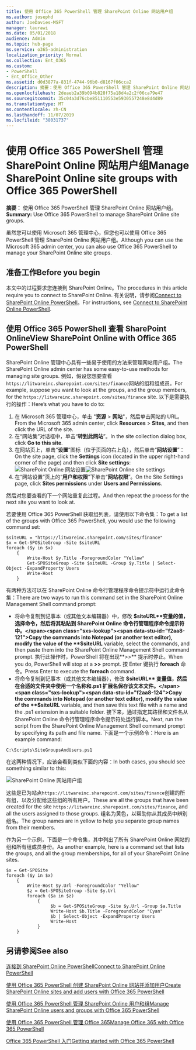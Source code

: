 ```yaml
---
title: 使用 Office 365 PowerShell 管理 SharePoint Online 网站用户组
ms.author: josephd
author: JoeDavies-MSFT
manager: laurawi
ms.date: 05/01/2018
audience: Admin
ms.topic: hub-page
ms.service: o365-administration
localization_priority: Normal
ms.collection: Ent_O365
ms.custom:
- PowerShell
- Ent_Office_Other
ms.assetid: d0d3877a-831f-4744-96b0-d8167f06cca2
description: 摘要：使用 Office 365 PowerShell 管理 SharePoint Online 网站用户组。
ms.openlocfilehash: 2deaeb2a39b094b828f75a18d4a2c2f06ca79e47
ms.sourcegitcommit: 35c04a3d76cbe851110553e5930557248e8d4d89
ms.translationtype: MT
ms.contentlocale: zh-CN
ms.lasthandoff: 11/07/2019
ms.locfileid: "38031737"
---
```

# <a name="manage-sharepoint-online-site-groups-with-office-365-powershell"></a><span data-ttu-id="f2aa8-103">使用 Office 365 PowerShell 管理 SharePoint Online 网站用户组</span><span class="sxs-lookup"><span data-stu-id="f2aa8-103">Manage SharePoint Online site groups with Office 365 PowerShell</span></span>

 <span data-ttu-id="f2aa8-104">**摘要：** 使用 Office 365 PowerShell 管理 SharePoint Online 网站用户组。</span><span class="sxs-lookup"><span data-stu-id="f2aa8-104">**Summary:** Use Office 365 PowerShell to manage SharePoint Online site groups.</span></span>
  
<span data-ttu-id="f2aa8-105">虽然您可以使用 Microsoft 365 管理中心，但您也可以使用 Office 365 PowerShell 管理 SharePoint Online 网站用户组。</span><span class="sxs-lookup"><span data-stu-id="f2aa8-105">Although you can use the Microsoft 365 admin center, you can also use Office 365 PowerShell to manage your SharePoint Online site groups.</span></span>

## <a name="before-you-begin"></a><span data-ttu-id="f2aa8-106">准备工作</span><span class="sxs-lookup"><span data-stu-id="f2aa8-106">Before you begin</span></span>

<span data-ttu-id="f2aa8-107">本文中的过程要求您连接到 SharePoint Online。</span><span class="sxs-lookup"><span data-stu-id="f2aa8-107">The procedures in this article require you to connect to SharePoint Online.</span></span> <span data-ttu-id="f2aa8-108">有关说明，请参阅[Connect to SharePoint Online PowerShell](https://docs.microsoft.com/powershell/sharepoint/sharepoint-online/connect-sharepoint-online?view=sharepoint-ps)。</span><span class="sxs-lookup"><span data-stu-id="f2aa8-108">For instructions, see [Connect to SharePoint Online PowerShell](https://docs.microsoft.com/powershell/sharepoint/sharepoint-online/connect-sharepoint-online?view=sharepoint-ps).</span></span>

## <a name="view-sharepoint-online-with-office-365-powershell"></a><span data-ttu-id="f2aa8-109">使用 Office 365 PowerShell 查看 SharePoint Online</span><span class="sxs-lookup"><span data-stu-id="f2aa8-109">View SharePoint Online with Office 365 PowerShell</span></span>

<span data-ttu-id="f2aa8-110">SharePoint Online 管理中心具有一些易于使用的方法来管理网站用户组。</span><span class="sxs-lookup"><span data-stu-id="f2aa8-110">The SharePoint Online admin center has some easy-to-use methods for managing site groups.</span></span> <span data-ttu-id="f2aa8-111">例如，假设您想要查看`https://litwareinc.sharepoint.com/sites/finance`网站的组和组成员。</span><span class="sxs-lookup"><span data-stu-id="f2aa8-111">For example, suppose you want to look at the groups, and the group members, for the `https://litwareinc.sharepoint.com/sites/finance` site.</span></span> <span data-ttu-id="f2aa8-112">以下是需要执行的操作：</span><span class="sxs-lookup"><span data-stu-id="f2aa8-112">Here’s what you have to do to:</span></span>

1. <span data-ttu-id="f2aa8-113">在 Microsoft 365 管理中心，单击 "**资源** > **网站**"，然后单击网站的 URL。</span><span class="sxs-lookup"><span data-stu-id="f2aa8-113">From the Microsoft 365 admin center, click **Resources** > **Sites**, and then click the URL of the site.</span></span>
2. <span data-ttu-id="f2aa8-114">在“网站集”对话框中，单击“**转到此网站**”。</span><span class="sxs-lookup"><span data-stu-id="f2aa8-114">In the site collection dialog box, click **Go to this site**.</span></span>
3. <span data-ttu-id="f2aa8-115">在网站页上，单击“**设置**”图标（位于页面的右上角），然后单击“**网站设置**”：</span><span class="sxs-lookup"><span data-stu-id="f2aa8-115">On the site page, click the **Settings** icon (located in the upper right-hand corner of the page) and then click **Site settings**:</span></span><br/>
<span data-ttu-id="f2aa8-116">![SharePoint Online 网站设置](media/spo-site-settings.png)</span><span class="sxs-lookup"><span data-stu-id="f2aa8-116">![SharePoint Online site settings](media/spo-site-settings.png)</span></span><br/>
4. <span data-ttu-id="f2aa8-117">在“网站设置”页上的“**用户和权限**”下单击“**网站权限**”。</span><span class="sxs-lookup"><span data-stu-id="f2aa8-117">On the Site Settings page, click **Sites permissions** under **Users and Permissions**.</span></span>

<span data-ttu-id="f2aa8-118">然后对您要查看的下一个网站重复此过程。</span><span class="sxs-lookup"><span data-stu-id="f2aa8-118">And then repeat the process for the next site you want to look at.</span></span>

<span data-ttu-id="f2aa8-119">若要使用 Office 365 PowerShell 获取组列表，请使用以下命令集：</span><span class="sxs-lookup"><span data-stu-id="f2aa8-119">To get a list of the groups with Office 365 PowerShell, you would use the following command set:</span></span>

```
$siteURL = "https://litwareinc.sharepoint.com/sites/finance"
$x = Get-SPOSiteGroup -Site $siteURL
foreach ($y in $x)
    {
        Write-Host $y.Title -ForegroundColor "Yellow"
        Get-SPOSiteGroup -Site $siteURL -Group $y.Title | Select-Object -ExpandProperty Users
        Write-Host
    }
```

<span data-ttu-id="f2aa8-120">有两种方法可以在 SharePoint Online 命令行管理程序命令提示符中运行此命令集：</span><span class="sxs-lookup"><span data-stu-id="f2aa8-120">There are two ways to run this command set in the SharePoint Online Management Shell command prompt:</span></span>

- <span data-ttu-id="f2aa8-121">将命令复制到记事本（或其他文本编辑器）中，修改 **$siteURL**变量的值，选择命令，然后将其粘贴到 SharePoint Online 命令行管理程序命令提示符中。</span><span class="sxs-lookup"><span data-stu-id="f2aa8-121">Copy the commands into Notepad (or another text editor), modify the value of the **$siteURL** variable, select the commands, and then paste them into the SharePoint Online Management Shell command prompt.</span></span> <span data-ttu-id="f2aa8-122">执行此操作时，PowerShell 将在出现**>>** 提示时停止。</span><span class="sxs-lookup"><span data-stu-id="f2aa8-122">When you do, PowerShell will stop at a **>>** prompt.</span></span> <span data-ttu-id="f2aa8-123">按 Enter 键执行 **foreach** 命令。</span><span class="sxs-lookup"><span data-stu-id="f2aa8-123">Press Enter to execute the **foreach** command.</span></span><br/>
- <span data-ttu-id="f2aa8-124">将命令复制到记事本（或其他文本编辑器），修改 **$siteURL** 变量值，然后在合适的文件夹中使用一个名称和.ps1 扩展名保存该文本文件。</span><span class="sxs-lookup"><span data-stu-id="f2aa8-124">Copy the commands into Notepad (or another text editor), modify the value of the **$siteURL** variable, and then save this text file with a name and the .ps1 extension in a suitable folder.</span></span> <span data-ttu-id="f2aa8-125">接下来，通过指定其路径和文件名从 SharePoint Online 命令行管理程序命令提示符处运行脚本。</span><span class="sxs-lookup"><span data-stu-id="f2aa8-125">Next, run the script from the SharePoint Online Management Shell command prompt by specifying its path and file name.</span></span> <span data-ttu-id="f2aa8-126">下面是一个示例命令：</span><span class="sxs-lookup"><span data-stu-id="f2aa8-126">Here is an example command:</span></span>

```
C:\Scripts\SiteGroupsAndUsers.ps1
```

<span data-ttu-id="f2aa8-127">在这两种情况下，应该会看到类似下面的内容：</span><span class="sxs-lookup"><span data-stu-id="f2aa8-127">In both cases, you should see something similar to this:</span></span>

![SharePoint Online 网站用户组](media/SPO-site-groups.png)

<span data-ttu-id="f2aa8-129">这些是已为站点`https://litwareinc.sharepoint.com/sites/finance`创建的所有组，以及分配给这些组的所有用户。</span><span class="sxs-lookup"><span data-stu-id="f2aa8-129">These are all the groups that have been created for the site `https://litwareinc.sharepoint.com/sites/finance`, and all the users assigned to those groups.</span></span> <span data-ttu-id="f2aa8-130">组名为黄色，以帮助你从其成员中辨别组名。</span><span class="sxs-lookup"><span data-stu-id="f2aa8-130">The group names are in yellow to help you separate group names from their members.</span></span>

<span data-ttu-id="f2aa8-131">作为另一个示例，下面是一个命令集，其中列出了所有 SharePoint Online 网站的组和所有组成员身份。</span><span class="sxs-lookup"><span data-stu-id="f2aa8-131">As another example, here is a command set that lists the groups, and all the group memberships, for all of your SharePoint Online sites.</span></span>

```
$x = Get-SPOSite
foreach ($y in $x)
    {
        Write-Host $y.Url -ForegroundColor "Yellow"
        $z = Get-SPOSiteGroup -Site $y.Url
        foreach ($a in $z)
            {
                 $b = Get-SPOSiteGroup -Site $y.Url -Group $a.Title 
                 Write-Host $b.Title -ForegroundColor "Cyan"
                 $b | Select-Object -ExpandProperty Users
                 Write-Host
            }
    }
```
    
## <a name="see-also"></a><span data-ttu-id="f2aa8-132">另请参阅</span><span class="sxs-lookup"><span data-stu-id="f2aa8-132">See also</span></span>

[<span data-ttu-id="f2aa8-133">连接到 SharePoint Online PowerShell</span><span class="sxs-lookup"><span data-stu-id="f2aa8-133">Connect to SharePoint Online PowerShell</span></span>](https://docs.microsoft.com/powershell/sharepoint/sharepoint-online/connect-sharepoint-online?view=sharepoint-ps)

[<span data-ttu-id="f2aa8-134">使用 Office 365 PowerShell 创建 SharePoint Online 网站并添加用户</span><span class="sxs-lookup"><span data-stu-id="f2aa8-134">Create SharePoint Online sites and add users with Office 365 PowerShell</span></span>](create-sharepoint-sites-and-add-users-with-powershell.md)

[<span data-ttu-id="f2aa8-135">使用 Office 365 PowerShell 管理 SharePoint Online 用户和组</span><span class="sxs-lookup"><span data-stu-id="f2aa8-135">Manage SharePoint Online users and groups with Office 365 PowerShell</span></span>](manage-sharepoint-users-and-groups-with-powershell.md)

[<span data-ttu-id="f2aa8-136">使用 Office 365 PowerShell 管理 Office 365</span><span class="sxs-lookup"><span data-stu-id="f2aa8-136">Manage Office 365 with Office 365 PowerShell</span></span>](manage-office-365-with-office-365-powershell.md)
  
[<span data-ttu-id="f2aa8-137">Office 365 PowerShell 入门</span><span class="sxs-lookup"><span data-stu-id="f2aa8-137">Getting started with Office 365 PowerShell</span></span>](getting-started-with-office-365-powershell.md)

